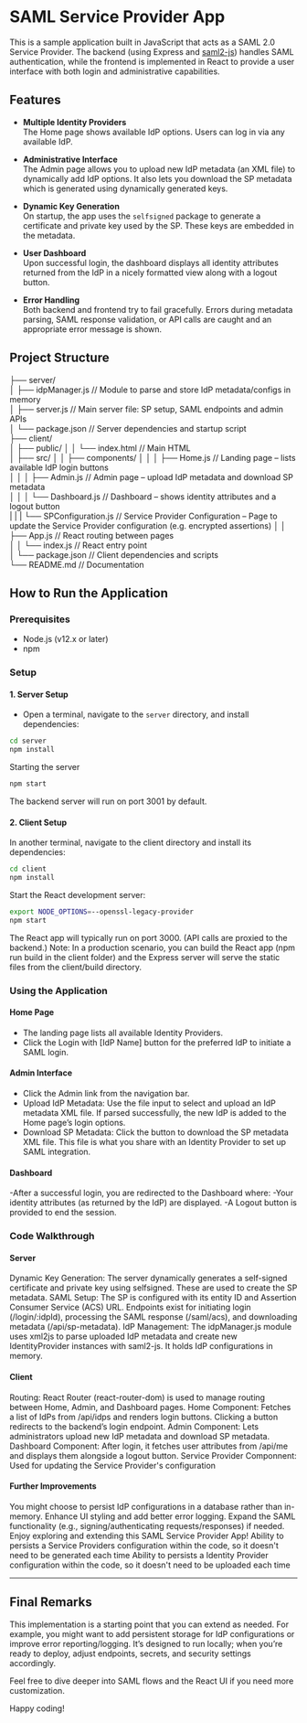 # SAML Service Provider App

This is a sample application built in JavaScript that acts as a SAML 2.0 Service Provider. The backend (using Express and [saml2-js](https://github.com/Clever/saml2-js)) handles SAML authentication, while the frontend is implemented in React to provide a user interface with both login and administrative capabilities.

## Features

- **Multiple Identity Providers**  
  The Home page shows available IdP options. Users can log in via any available IdP.

- **Administrative Interface**  
  The Admin page allows you to upload new IdP metadata (an XML file) to dynamically add IdP options. It also lets you download the SP metadata which is generated using dynamically generated keys.

- **Dynamic Key Generation**  
  On startup, the app uses the `selfsigned` package to generate a certificate and private key used by the SP. These keys are embedded in the metadata.

- **User Dashboard**  
  Upon successful login, the dashboard displays all identity attributes returned from the IdP in a nicely formatted view along with a logout button.

- **Error Handling**  
  Both backend and frontend try to fail gracefully. Errors during metadata parsing, SAML response validation, or API calls are caught and an appropriate error message is shown.

## Project Structure
├── server/                   
│   ├── idpManager.js         // Module to parse and store IdP metadata/configs in memory  
│   ├── server.js             // Main server file: SP setup, SAML endpoints and admin APIs  
│   └── package.json          // Server dependencies and startup script  
├── client/                   
│   ├── public/
│   │   └── index.html        // Main HTML  
│   ├── src/
│   │   ├── components/
│   │   │   ├── Home.js       // Landing page – lists available IdP login buttons  
│   │   │   ├── Admin.js      // Admin page – upload IdP metadata and download SP metadata  
│   │   │   └── Dashboard.js  // Dashboard – shows identity attributes and a logout button  
|   |   |   └── SPConfiguration.js  // Service Provider Configuration – Page to update the Service Provider configuration (e.g. encrypted assertions)
│   │   ├── App.js            // React routing between pages  
│   │   └── index.js          // React entry point  
│   └── package.json          // Client dependencies and scripts  
└── README.md                 // Documentation

## How to Run the Application

### Prerequisites
- Node.js (v12.x or later)
- npm

### Setup

#### 1. Server Setup
- Open a terminal, navigate to the `server` directory, and install dependencies:

```bash
cd server
npm install
```

Starting the server
```bash
npm start
```
The backend server will run on port 3001 by default.

#### 2. Client Setup
In another terminal, navigate to the client directory and install its dependencies:
```bash
cd client
npm install
```

Start the React development server:

```bash
export NODE_OPTIONS=--openssl-legacy-provider
npm start
```

The React app will typically run on port 3000. (API calls are proxied to the backend.)
Note: In a production scenario, you can build the React app (npm run build in the client folder) and the Express server will serve the static files from the client/build directory.

### Using the Application
#### Home Page
- The landing page lists all available Identity Providers.
- Click the Login with [IdP Name] button for the preferred IdP to initiate a SAML login.

#### Admin Interface
- Click the Admin link from the navigation bar.
- Upload IdP Metadata: Use the file input to select and upload an IdP metadata XML file. If parsed successfully, the new IdP is added to the Home page’s login options.
- Download SP Metadata: Click the button to download the SP metadata XML file. This file is what you share with an Identity Provider to set up SAML integration.

#### Dashboard
-After a successful login, you are redirected to the Dashboard where:
-Your identity attributes (as returned by the IdP) are displayed.
-A Logout button is provided to end the session.

### Code Walkthrough
#### Server
Dynamic Key Generation: The server dynamically generates a self-signed certificate and private key using selfsigned. These are used to create the SP metadata.
SAML Setup: The SP is configured with its entity ID and Assertion Consumer Service (ACS) URL. Endpoints exist for initiating login (/login/:idpId), processing the SAML response (/saml/acs), and downloading metadata (/api/sp-metadata).
IdP Management: The idpManager.js module uses xml2js to parse uploaded IdP metadata and create new IdentityProvider instances with saml2-js. It holds IdP configurations in memory.

#### Client
Routing: React Router (react-router-dom) is used to manage routing between Home, Admin, and Dashboard pages.
Home Component: Fetches a list of IdPs from /api/idps and renders login buttons. Clicking a button redirects to the backend’s login endpoint.
Admin Component: Lets administrators upload new IdP metadata and download SP metadata.
Dashboard Component: After login, it fetches user attributes from /api/me and displays them alongside a logout button.
Service Provider Componnent: Used for updating the Service Provider's configuration

#### Further Improvements
You might choose to persist IdP configurations in a database rather than in-memory.
Enhance UI styling and add better error logging.
Expand the SAML functionality (e.g., signing/authenticating requests/responses) if needed.
Enjoy exploring and extending this SAML Service Provider App!
Ability to persists a Service Providers configuration within the code, so it doesn't need to be generated each time
Ability to persists a Identity Provider configuration within the code, so it doesn't need to be uploaded each time

---

## Final Remarks

This implementation is a starting point that you can extend as needed. For example, you might want to add persistent storage for IdP configurations or improve error reporting/logging. It’s designed to run locally; when you’re ready to deploy, adjust endpoints, secrets, and security settings accordingly.

Feel free to dive deeper into SAML flows and the React UI if you need more customization.

Happy coding!